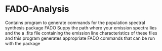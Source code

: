 # FADO-Analysis
Contains program to generate commands for the population spectral synthesis package FADO
Suppy the path where your emission spectra lies and the a .fits file containing the emission line characteristics of these files 
and this program generates appropriate FADO commands that can be run with the package
